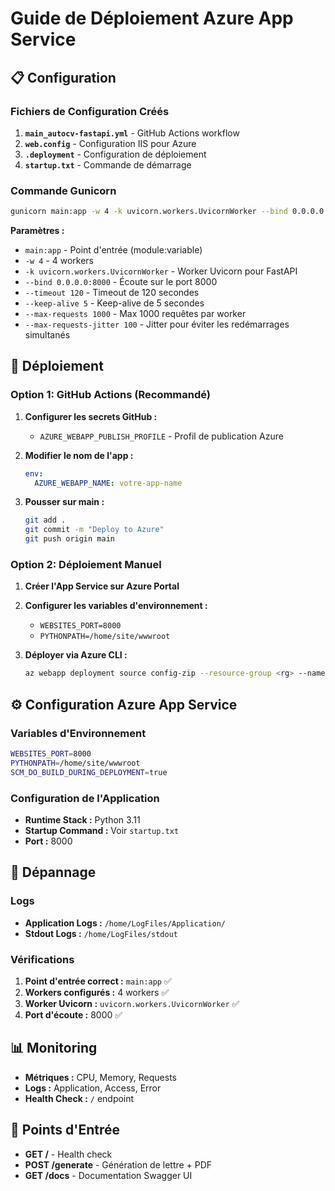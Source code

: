 # Guide de Déploiement Azure App Service

## 📋 Configuration

### Fichiers de Configuration Créés

1. **`main_autocv-fastapi.yml`** - GitHub Actions workflow
2. **`web.config`** - Configuration IIS pour Azure
3. **`.deployment`** - Configuration de déploiement
4. **`startup.txt`** - Commande de démarrage

### Commande Gunicorn

```bash
gunicorn main:app -w 4 -k uvicorn.workers.UvicornWorker --bind 0.0.0.0:8000 --timeout 120 --keep-alive 5 --max-requests 1000 --max-requests-jitter 100
```

**Paramètres :**
- `main:app` - Point d'entrée (module:variable)
- `-w 4` - 4 workers
- `-k uvicorn.workers.UvicornWorker` - Worker Uvicorn pour FastAPI
- `--bind 0.0.0.0:8000` - Écoute sur le port 8000
- `--timeout 120` - Timeout de 120 secondes
- `--keep-alive 5` - Keep-alive de 5 secondes
- `--max-requests 1000` - Max 1000 requêtes par worker
- `--max-requests-jitter 100` - Jitter pour éviter les redémarrages simultanés

## 🚀 Déploiement

### Option 1: GitHub Actions (Recommandé)

1. **Configurer les secrets GitHub :**
   - `AZURE_WEBAPP_PUBLISH_PROFILE` - Profil de publication Azure

2. **Modifier le nom de l'app :**
   ```yaml
   env:
     AZURE_WEBAPP_NAME: votre-app-name
   ```

3. **Pousser sur main :**
   ```bash
   git add .
   git commit -m "Deploy to Azure"
   git push origin main
   ```

### Option 2: Déploiement Manuel

1. **Créer l'App Service sur Azure Portal**
2. **Configurer les variables d'environnement :**
   - `WEBSITES_PORT=8000`
   - `PYTHONPATH=/home/site/wwwroot`

3. **Déployer via Azure CLI :**
   ```bash
   az webapp deployment source config-zip --resource-group <rg> --name <app-name> --src <zip-file>
   ```

## ⚙️ Configuration Azure App Service

### Variables d'Environnement

```bash
WEBSITES_PORT=8000
PYTHONPATH=/home/site/wwwroot
SCM_DO_BUILD_DURING_DEPLOYMENT=true
```

### Configuration de l'Application

- **Runtime Stack :** Python 3.11
- **Startup Command :** Voir `startup.txt`
- **Port :** 8000

## 🔧 Dépannage

### Logs
- **Application Logs :** `/home/LogFiles/Application/`
- **Stdout Logs :** `/home/LogFiles/stdout`

### Vérifications
1. **Point d'entrée correct :** `main:app` ✅
2. **Workers configurés :** 4 workers ✅
3. **Worker Uvicorn :** `uvicorn.workers.UvicornWorker` ✅
4. **Port d'écoute :** 8000 ✅

## 📊 Monitoring

- **Métriques :** CPU, Memory, Requests
- **Logs :** Application, Access, Error
- **Health Check :** `/` endpoint

## 🎯 Points d'Entrée

- **GET /** - Health check
- **POST /generate** - Génération de lettre + PDF
- **GET /docs** - Documentation Swagger UI 